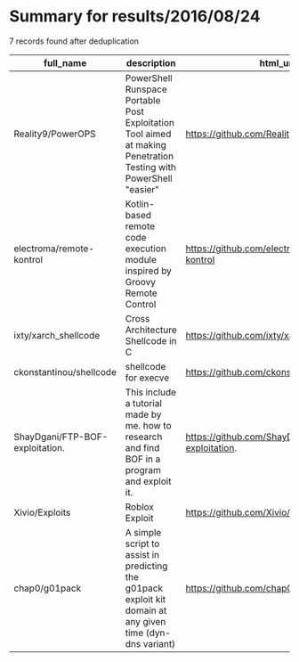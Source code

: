 
# Summary for results/2016/08/24
    
7 records found after deduplication

| full_name | description | html_url | matched_list | matched_count | pushed_at | size | stargazers_count | language | forks_count | vul_ids |
|---------------------------------|------------------------------------------------------------------------------------------------------------------|----------------------------------------------------|---------------------------|-----------------|---------------------------|--------|--------------------|------------|---------------|-----------|
| Reality9/PowerOPS | PowerShell Runspace Portable Post Exploitation Tool aimed at making Penetration Testing with PowerShell "easier" | https://github.com/Reality9/PowerOPS | ['exploit'] | 1 | 2016-08-24 21:17:25+00:00 | 8758 | 0 | C# | 130 | [] |
| electroma/remote-kontrol | Kotlin-based remote code execution module inspired by Groovy Remote Control | https://github.com/electroma/remote-kontrol | ['remote code execution'] | 1 | 2016-08-24 01:04:17+00:00 | 83 | 1 | Kotlin | 0 | [] |
| ixty/xarch_shellcode | Cross Architecture Shellcode in C | https://github.com/ixty/xarch_shellcode | ['shellcode'] | 1 | 2016-08-24 14:48:18+00:00 | 48 | 174 | C | 42 | [] |
| ckonstantinou/shellcode | shellcode for execve | https://github.com/ckonstantinou/shellcode | ['shellcode'] | 1 | 2016-08-24 19:51:12+00:00 | 19 | 4 | C | 3 | [] |
| ShayDgani/FTP-BOF-exploitation. | This include a tutorial made by me. how to research and find BOF in a program and exploit it. | https://github.com/ShayDgani/FTP-BOF-exploitation. | ['exploit'] | 1 | 2016-08-24 16:10:10+00:00 | 602 | 0 | Python | 0 | [] |
| Xivio/Exploits | Roblox Exploit | https://github.com/Xivio/Exploits | ['exploit'] | 1 | 2016-08-24 16:13:01+00:00 | 0 | 0 | | 0 | [] |
| chap0/g01pack | A simple script to assist in predicting the g01pack exploit kit domain at any given time (dyn-dns variant) | https://github.com/chap0/g01pack | ['exploit'] | 1 | 2016-08-24 22:31:31+00:00 | 1 | 0 | Perl | 0 | [] |

